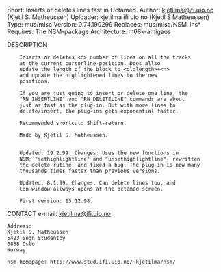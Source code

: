 Short:        Inserts or deletes lines fast in Octamed.
Author:       kjetilma@ifi.uio.no (Kjetil S. Matheussen)
Uploader:     kjetilma ifi uio no (Kjetil S  Matheussen)
Type:         mus/misc
Version:      0.74.190299
Replaces:     mus/misc/NSM_ins*
Requires:     The NSM-package
Architecture: m68k-amigaos

DESCRIPTION

        Inserts or deletes <n> number of lines on all the tracks
        at the current cursorline-position. Does allso
        update the length of the block to <oldlength>+<n>
        and update the highlightened lines to the new
        positions.
 
        If you are just going to insert or delete one line, the
        "RN_INSERTLINE" and "RN_DELETELINE" commands are about
        just as fast as the plug-in. But with more lines to
        delete/insert, the plug-ins gets exponential faster.
 
        Recommended shortcut: Shift-return.
 
        Made by Kjetil S. Matheussen.


        Updated: 19.2.99. Changes: Uses the new functions in
        NSM; "sethighlightline" and "unsethighlightline", rewritten
        the delete-rutine, and fixed a bug. The plug-in is now many
        thousands times faster than previous versions.
 
        Updated: 8.1.99. Changes: Can delete lines too, and
        Con-window allways opens at the octamed-screen.
 
        First version: 15.12.98.



CONTACT
	e-mail: kjetilma@ifi.uio.no

	Address:
	Kjetil S. Matheussen
	5423 Sogn Studentby
	0858 Oslo
	Norway

	nsm-homepage: http://www.stud.ifi.uio.no/~kjetilma/nsm/
